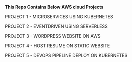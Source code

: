 **This Repo Contains Below AWS cloud Projects**

 PROJECT 1 - MICROSERVICES USING KUBERNETES

 PROJECT 2 - EVENTDRIVEN USING SERVERLESS

 PROJECT 3 - WORDPRESS WEBSITE ON AWS

 PROJECT 4 - HOST RESUME ON STATIC WEBSITE

 PROJECT 5 - DEVOPS PIPELINE DEPLOY ON KUBERNETES

 
